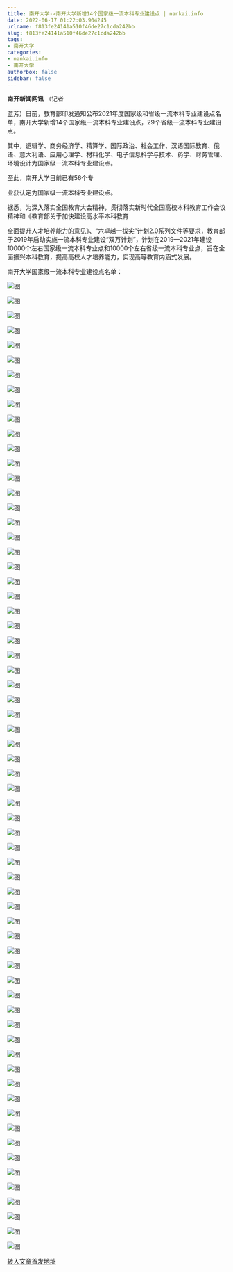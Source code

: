 ```yaml
---
title: 南开大学->南开大学新增14个国家级一流本科专业建设点 | nankai.info
date: 2022-06-17 01:22:03.904245
urlname: f813fe24141a510f46de27c1cda242bb
slug: f813fe24141a510f46de27c1cda242bb
tags: 
- 南开大学
categories:
- nankai.info
- 南开大学
authorbox: false
sidebar: false
---
```

**南开新闻网讯** （记者

蓝芳）日前，教育部印发通知公布2021年度国家级和省级一流本科专业建设点名单，南开大学新增14个国家级一流本科专业建设点，29个省级一流本科专业建设点。

其中，逻辑学、商务经济学、精算学、国际政治、社会工作、汉语国际教育、俄语、意大利语、应用心理学、材料化学、电子信息科学与技术、药学、财务管理、环境设计为国家级一流本科专业建设点。

至此，南开大学目前已有56个专
<!--more-->
业获认定为国家级一流本科专业建设点。

据悉，为深入落实全国教育大会精神，贯彻落实新时代全国高校本科教育工作会议精神和《教育部关于加快建设高水平本科教育

全面提升人才培养能力的意见》、“六卓越一拔尖”计划2.0系列文件等要求，教育部于2019年启动实施一流本科专业建设“双万计划”，计划在2019—2021年建设10000个左右国家级一流本科专业点和10000个左右省级一流本科专业点，旨在全面振兴本科教育，提高高校人才培养能力，实现高等教育内涵式发展。

南开大学国家级一流本科专业建设点名单：

![图](http://news.nankai.edu.cn/ywsd/system/2022/06/14/g)

![图](http://news.nankai.edu.cn/ywsd/system/2022/06/14/n)

![图](http://news.nankai.edu.cn/ywsd/system/2022/06/14/p)

![图](http://news.nankai.edu.cn/ywsd/system/2022/06/14/)

![图](http://news.nankai.edu.cn/ywsd/system/2022/06/14/4)

![图](http://news.nankai.edu.cn/ywsd/system/2022/06/14/3)

![图](http://news.nankai.edu.cn/ywsd/system/2022/06/14/5)

![图](http://news.nankai.edu.cn/ywsd/system/2022/06/14/c)

![图](http://news.nankai.edu.cn/ywsd/system/2022/06/14/b)

![图](http://news.nankai.edu.cn/ywsd/system/2022/06/14/1)

![图](http://news.nankai.edu.cn/ywsd/system/2022/06/14/7)

![图](http://news.nankai.edu.cn/ywsd/system/2022/06/14/0)

![图](http://news.nankai.edu.cn/ywsd/system/2022/06/14/_)

![图](http://news.nankai.edu.cn/ywsd/system/2022/06/14/9)

![图](http://news.nankai.edu.cn/ywsd/system/2022/06/14/3)

![图](http://news.nankai.edu.cn/ywsd/system/2022/06/14/2)

![图](http://news.nankai.edu.cn/ywsd/system/2022/06/14/6)

![图](http://news.nankai.edu.cn/ywsd/system/2022/06/14/4)

![图](http://news.nankai.edu.cn/ywsd/system/2022/06/14/0)

![图](http://news.nankai.edu.cn/ywsd/system/2022/06/14/0)

![图](http://news.nankai.edu.cn/ywsd/system/2022/06/14/0)

![图](http://news.nankai.edu.cn/ywsd/system/2022/06/14/3)

![图](http://news.nankai.edu.cn/ywsd/system/2022/06/14/0)

![图](http://news.nankai.edu.cn/ywsd/system/2022/06/14/0)

![图](http://news.nankai.edu.cn/)

![图](http://news.nankai.edu.cn/ywsd/system/2022/06/14/2)

![图](http://news.nankai.edu.cn/ywsd/system/2022/06/14/6)

![图](http://news.nankai.edu.cn/ywsd/system/2022/06/14/4)

![图](http://news.nankai.edu.cn/)

![图](http://news.nankai.edu.cn/ywsd/system/2022/06/14/0)

![图](http://news.nankai.edu.cn/ywsd/system/2022/06/14/0)

![图](http://news.nankai.edu.cn/ywsd/system/2022/06/14/0)

![图](http://news.nankai.edu.cn/)

![图](http://news.nankai.edu.cn/ywsd/system/2022/06/14/3)

![图](http://news.nankai.edu.cn/ywsd/system/2022/06/14/0)

![图](http://news.nankai.edu.cn/ywsd/system/2022/06/14/0)

![图](http://news.nankai.edu.cn/)

![图](http://news.nankai.edu.cn/ywsd/system/2022/06/14/c)

![图](http://news.nankai.edu.cn/ywsd/system/2022/06/14/i)

![图](http://news.nankai.edu.cn/ywsd/system/2022/06/14/p)

![图](http://news.nankai.edu.cn/)

![图](http://news.nankai.edu.cn/ywsd/system/2022/06/14/n)

![图](http://news.nankai.edu.cn/ywsd/system/2022/06/14/c)

![图](http://news.nankai.edu.cn/ywsd/system/2022/06/14/)

![图](http://news.nankai.edu.cn/ywsd/system/2022/06/14/u)

![图](http://news.nankai.edu.cn/ywsd/system/2022/06/14/d)

![图](http://news.nankai.edu.cn/ywsd/system/2022/06/14/e)

![图](http://news.nankai.edu.cn/ywsd/system/2022/06/14/)

![图](http://news.nankai.edu.cn/ywsd/system/2022/06/14/i)

![图](http://news.nankai.edu.cn/ywsd/system/2022/06/14/a)

![图](http://news.nankai.edu.cn/ywsd/system/2022/06/14/k)

![图](http://news.nankai.edu.cn/ywsd/system/2022/06/14/n)

![图](http://news.nankai.edu.cn/ywsd/system/2022/06/14/a)

![图](http://news.nankai.edu.cn/ywsd/system/2022/06/14/n)

![图](http://news.nankai.edu.cn/ywsd/system/2022/06/14/)

![图](http://news.nankai.edu.cn/ywsd/system/2022/06/14/s)

![图](http://news.nankai.edu.cn/ywsd/system/2022/06/14/w)

![图](http://news.nankai.edu.cn/ywsd/system/2022/06/14/e)

![图](http://news.nankai.edu.cn/ywsd/system/2022/06/14/n)

![图](http://news.nankai.edu.cn/)

![图](http://news.nankai.edu.cn/)

![图](http://news.nankai.edu.cn/ywsd/system/2022/06/14/:)

![图](http://news.nankai.edu.cn/ywsd/system/2022/06/14/p)

![图](http://news.nankai.edu.cn/ywsd/system/2022/06/14/t)

![图](http://news.nankai.edu.cn/ywsd/system/2022/06/14/t)

![图](http://news.nankai.edu.cn/ywsd/system/2022/06/14/h)

[转入文章首发地址](http://news.nankai.edu.cn/ywsd/system/2022/06/14/030051698.shtml)